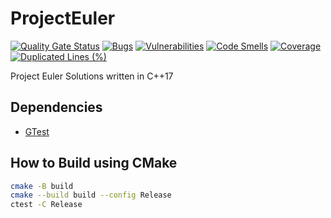 # ProjectEuler

[![Quality Gate Status](https://sonarcloud.io/api/project_badges/measure?project=xorz57_ProjectEuler&metric=alert_status)](https://sonarcloud.io/summary/new_code?id=xorz57_ProjectEuler)
[![Bugs](https://sonarcloud.io/api/project_badges/measure?project=xorz57_ProjectEuler&metric=bugs)](https://sonarcloud.io/summary/new_code?id=xorz57_ProjectEuler)
[![Vulnerabilities](https://sonarcloud.io/api/project_badges/measure?project=xorz57_ProjectEuler&metric=vulnerabilities)](https://sonarcloud.io/summary/new_code?id=xorz57_ProjectEuler)
[![Code Smells](https://sonarcloud.io/api/project_badges/measure?project=xorz57_ProjectEuler&metric=code_smells)](https://sonarcloud.io/summary/new_code?id=xorz57_ProjectEuler)
[![Coverage](https://sonarcloud.io/api/project_badges/measure?project=xorz57_ProjectEuler&metric=coverage)](https://sonarcloud.io/summary/new_code?id=xorz57_ProjectEuler)
[![Duplicated Lines (%)](https://sonarcloud.io/api/project_badges/measure?project=xorz57_ProjectEuler&metric=duplicated_lines_density)](https://sonarcloud.io/summary/new_code?id=xorz57_ProjectEuler)

Project Euler Solutions written in C++17

## Dependencies

- [GTest](https://github.com/google/googletest)

## How to Build using CMake

```bash
cmake -B build
cmake --build build --config Release
ctest -C Release
```
